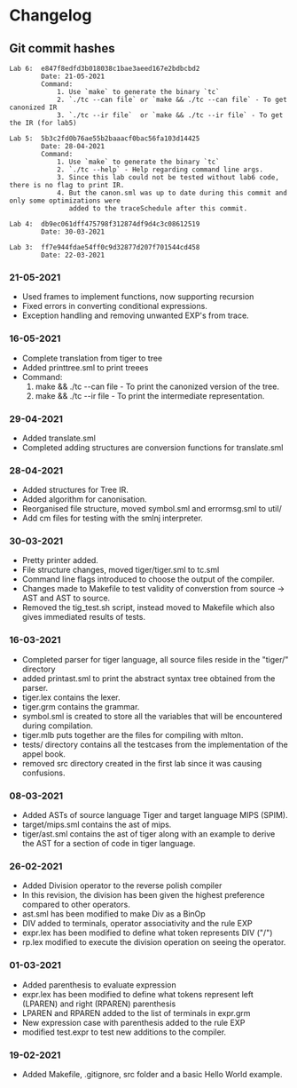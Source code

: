 # Changelog

## Git commit hashes
```
Lab 6:  e847f8edfd3b018038c1bae3aeed167e2bdbcbd2  
        Date: 21-05-2021  
        Command:   
            1. Use `make` to generate the binary `tc`  
            2. `./tc --can file` or `make && ./tc --can file` - To get canonized IR  
            3. `./tc --ir file`  or `make && ./tc --ir file` - To get the IR (for lab5)
```
```
Lab 5:  5b3c2fd0b76ae55b2baaacf0bac56fa103d14425  
        Date: 28-04-2021  
        Command:  
            1. Use `make` to generate the binary `tc`  
            2. `./tc --help` - Help regarding command line args.  
            3. Since this lab could not be tested without lab6 code, there is no flag to print IR.
            4. But the canon.sml was up to date during this commit and only some optimizations were
               added to the traceSchedule after this commit.
```
```
Lab 4:  db9ec061dff475798f312874df9d4c3c08612519
        Date: 30-03-2021
```
```
Lab 3:  ff7e944fdae54ff0c9d32877d207f701544cd458
        Date: 22-03-2021
```

### 21-05-2021
- Used frames to implement functions, now supporting recursion
- Fixed errors in converting conditional expressions.
- Exception handling and removing unwanted EXP's from trace.

### 16-05-2021
- Complete translation from tiger to tree
- Added printtree.sml to print treees
- Command: 
    1. make && ./tc --can file - To print the canonized version of the tree.
    2. make && ./tc --ir file - To print the intermediate representation.
### 29-04-2021
- Added translate.sml
- Completed adding structures are conversion functions for translate.sml

### 28-04-2021
- Added structures for Tree IR.
- Added algorithm for canonisation.
- Reorganised file structure, moved symbol.sml and errormsg.sml to util/
- Add cm files for testing with the smlnj interpreter.

### 30-03-2021
- Pretty printer added.
- File structure changes, moved tiger/tiger.sml to tc.sml
- Command line flags introduced to choose the output of the compiler.
- Changes made to Makefile to test validity of converstion from source -> AST and AST to source.
- Removed the tig_test.sh script, instead moved to Makefile which also gives immediated results of tests.

### 16-03-2021
- Completed parser for tiger language, all source files reside in the "tiger/" directory
- added printast.sml to print the abstract syntax tree obtained from the parser.
- tiger.lex contains the lexer.
- tiger.grm contains the grammar.
- symbol.sml is created to store all the variables that will be encountered during compilation.
- tiger.mlb puts together are the files for compiling with mlton.
- tests/ directory contains all the testcases from the implementation of the appel book.
- removed src directory created in the first lab since it was causing confusions.

### 08-03-2021
- Added ASTs of source language Tiger and target language MIPS (SPIM).
- target/mips.sml contains the ast of mips.
- tiger/ast.sml contains the ast of tiger along with an example to derive the AST for a section of code in tiger language.

### 26-02-2021
- Added Division operator to the reverse polish compiler
- In this revision, the division has been given the highest preference compared to other operators.
- ast.sml has been modified to make Div as a BinOp
- DIV added to terminals, operator associativity and the rule EXP
- expr.lex has been modified to define what token represents DIV ("/")
- rp.lex modified to execute the division operation on seeing the operator.

### 01-03-2021
- Added parenthesis to evaluate expression
- expr.lex has been modified to define what tokens represent left (LPAREN) and right (RPAREN) parenthesis
- LPAREN and RPAREN added to the list of terminals in expr.grm
- New expression case with parenthesis added to the rule EXP
- modified test.expr to test new additions to the compiler.

### 19-02-2021
- Added Makefile, .gitignore, src folder and a basic Hello World example.
